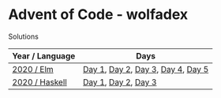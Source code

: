# Advent of Code - wolfadex

Solutions

| Year / Language                       | Days                                                                                                                                                                                                   |
| ------------------------------------- | ------------------------------------------------------------------------------------------------------------------------------------------------------------------------------------------------------ |
| [2020 / Elm](./2020/lang-elm)         | [Day 1](./2020/lang-elm/src/Day01.elm), [Day 2](./2020/lang-elm/src/Day02.elm), [Day 3](./2020/lang-elm/src/Day03.elm), [Day 4](./2020/lang-elm/src/Day04.elm), [Day 5](./2020/lang-elm/src/Day05.elm) |
| [2020 / Haskell](./2020/lang-haskell) | [Day 1](./2020/lang-haskell/src/Day01.hs), [Day 2](./2020/lang-haskell/src/Day02.hs), [Day 3](./2020/lang-haskell/src/Day03.hs)                                                                        |
